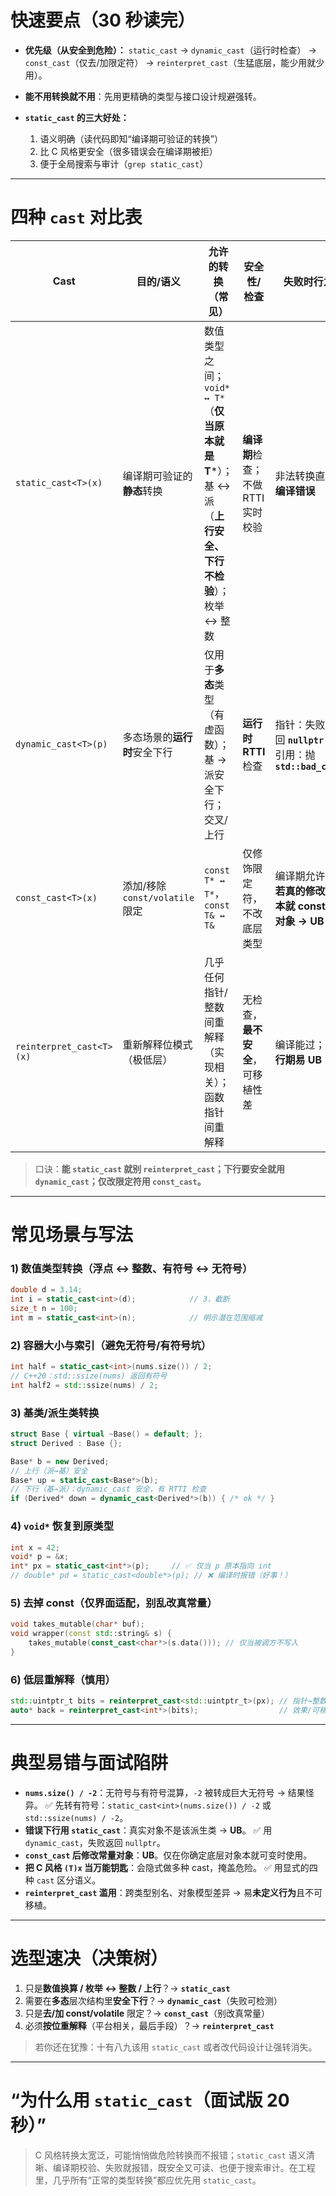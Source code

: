 # 快速要点（30 秒读完）

- **优先级（从安全到危险）：** `static_cast` → `dynamic_cast`（运行时检查） → `const_cast`（仅去/加限定符） → `reinterpret_cast`（生猛底层，能少用就少用）。
- **能不用转换就不用**：先用更精确的类型与接口设计规避强转。
- **`static_cast` 的三大好处：**

  1. 语义明确（读代码即知“编译期可验证的转换”）
  2. 比 C 风格更安全（很多错误会在编译期被拒）
  3. 便于全局搜索与审计（`grep static_cast`）

---

# 四种 `cast` 对比表

| Cast                     | 目的/语义                       | 允许的转换（常见）                                                                                   | 安全性/检查                        | 失败时行为                                                 | 典型用法                                                          | 忌用场景                                            |
| ------------------------ | ------------------------------- | ---------------------------------------------------------------------------------------------------- | ---------------------------------- | ---------------------------------------------------------- | ----------------------------------------------------------------- | --------------------------------------------------- |
| `static_cast<T>(x)`      | 编译期可验证的**静态**转换      | 数值类型之间；`void* ↔ T*`（**仅当原本就是 T**\*）；基 ↔ 派（**上行安全、下行不检验**）；枚举 ↔ 整数 | **编译期**检查；不做 RTTI 实时校验 | 非法转换直接**编译错误**                                   | 数值换算、枚举 ↔ 整型、已知安全的上行/受控下行、`size_t→int` 明示 | 真实类型不确定时的下行（可能 UB），跨不相关类型指针 |
| `dynamic_cast<T>(p)`     | 多态场景的**运行时**安全下行    | 仅用于**多态**类型（有虚函数）；基 → 派安全下行；交叉/上行                                           | **运行时 RTTI** 检查               | 指针：失败返回 **`nullptr`**；引用：抛 **`std::bad_cast`** | 安全下行、判断对象实际类型、接口分派                              | 非多态类型（无虚析构/虚函数）；RTTI 被禁用的场景    |
| `const_cast<T>(x)`       | 添加/移除 `const/volatile` 限定 | `const T* ↔ T*`，`const T& ↔ T&`                                                                     | 仅修饰限定符，不改底层类型         | 编译期允许；**若真的修改了本就 const 的对象 → UB**         | 第三方 API 需要非常量参数、逻辑上“可变视图”                       | 去 const 后修改真正的常量对象                       |
| `reinterpret_cast<T>(x)` | 重新解释位模式（极低层）        | 几乎任何指针/整数间重解释（实现相关）；函数指针间重解释                                              | 无检查，**最不安全**，可移植性差   | 编译能过；**运行期易 UB**                                  | 与平台/ABI 绑定的底层优化、序列化框架的标签式指针等               | 类型别名惩罚、跨对象模型、函数/对象指针随意互转     |

> 口诀：**能 `static_cast` 就别 `reinterpret_cast`；下行要安全就用 `dynamic_cast`；仅改限定符用 `const_cast`。**

---

# 常见场景与写法

### 1) 数值类型转换（浮点 ↔ 整数、有符号 ↔ 无符号）

```cpp
double d = 3.14;
int i = static_cast<int>(d);            // 3，截断
size_t n = 100;
int m = static_cast<int>(n);            // 明示潜在范围缩减
```

### 2) 容器大小与索引（避免无符号/有符号坑）

```cpp
int half = static_cast<int>(nums.size()) / 2;
// C++20：std::ssize(nums) 返回有符号
int half2 = std::ssize(nums) / 2;
```

### 3) 基类/派生类转换

```cpp
struct Base { virtual ~Base() = default; };
struct Derived : Base {};

Base* b = new Derived;
// 上行（派→基）安全
Base* up = static_cast<Base*>(b);
// 下行（基→派）：dynamic_cast 安全，有 RTTI 检查
if (Derived* down = dynamic_cast<Derived*>(b)) { /* ok */ }
```

### 4) `void*` 恢复到原类型

```cpp
int x = 42;
void* p = &x;
int* px = static_cast<int*>(p);     // ✅ 仅当 p 原本指向 int
// double* pd = static_cast<double*>(p); // ❌ 编译时报错（好事！）
```

### 5) 去掉 const（仅界面适配，别乱改真常量）

```cpp
void takes_mutable(char* buf);
void wrapper(const std::string& s) {
    takes_mutable(const_cast<char*>(s.data())); // 仅当被调方不写入
}
```

### 6) 低层重解释（慎用）

```cpp
std::uintptr_t bits = reinterpret_cast<std::uintptr_t>(px); // 指针→整数
auto* back = reinterpret_cast<int*>(bits);                  // 效果/可移植性依赖平台
```

---

# 典型易错与面试陷阱

- **`nums.size() / -2`**：无符号与有符号混算，`-2` 被转成巨大无符号 → 结果怪异。
  ✅ 先转有符号：`static_cast<int>(nums.size()) / -2` 或 `std::ssize(nums) / -2`。
- **错误下行用 `static_cast`**：真实对象不是该派生类 → **UB**。
  ✅ 用 `dynamic_cast`，失败返回 `nullptr`。
- **`const_cast` 后修改常量对象**：**UB**。仅在你确定底层对象本就可变时使用。
- **把 C 风格 `(T)x` 当万能钥匙**：会隐式做多种 cast，掩盖危险。
  ✅ 用显式的四种 `cast` 区分语义。
- **`reinterpret_cast` 滥用**：跨类型别名、对象模型差异 → 易**未定义行为**且不可移植。

---

# 选型速决（决策树）

1. 只是**数值换算 / 枚举 ↔ 整数 / 上行**？→ **`static_cast`**
2. 需要在**多态**层次结构里**安全下行**？→ **`dynamic_cast`**（失败可检测）
3. 只是**去/加 const/volatile** 限定？→ **`const_cast`**（别改真常量）
4. 必须**按位重解释**（平台相关，最后手段）？→ **`reinterpret_cast`**

> 若你还在犹豫：十有八九该用 `static_cast` 或者改代码设计让强转消失。

---

# “为什么用 `static_cast`（面试版 20 秒）”

> C 风格转换太宽泛，可能悄悄做危险转换而不报错；`static_cast` 语义清晰、编译期校验、失败就报错，既安全又可读、也便于搜索审计。在工程里，几乎所有“正常的类型转换”都应优先用 `static_cast`。
